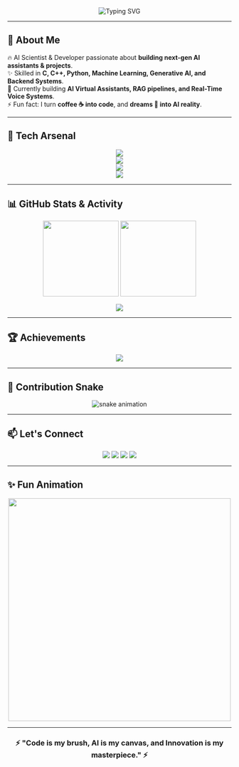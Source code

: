 <!-- 🚀 Legendary GitHub Profile README for Abhinav Sunil -->

<!-- Banner -->
<div align="center">
  <img src="https://readme-typing-svg.herokuapp.com?font=Fira+Code&weight=700&size=30&pause=1000&color=00F5FF&center=true&vCenter=true&width=800&lines=Hey+%F0%9F%91%8B+I'm+Abhinav+Sunil;AI+Scientist+%F0%9F%A4%96;Full+Stack+Developer+%F0%9F%92%BB;Generative+AI+Explorer+%F0%9F%8C%9F;Let's+Build+Something+Legendary!+%F0%9F%9A%80" alt="Typing SVG" />
</div>

---

## 🌌 About Me
🔥 AI Scientist & Developer passionate about **building next-gen AI assistants & projects**.  
✨ Skilled in **C, C++, Python, Machine Learning, Generative AI, and Backend Systems**.  
🌱 Currently building **AI Virtual Assistants, RAG pipelines, and Real-Time Voice Systems**.  
⚡ Fun fact: I turn **coffee ☕ into code**, and **dreams 💭 into AI reality**.  

---

## 🚀 Tech Arsenal

<p align="center">
  <!-- Programming -->
  <img src="https://skillicons.dev/icons?i=python,cpp,c,js,ts,html,css" />
  <br/>
  <!-- Frameworks & Tools -->
  <img src="https://skillicons.dev/icons?i=react,nodejs,fastapi,streamlit,docker,mysql,sqlite" />
  <br/>
  <!-- AI/ML -->
  <img src="https://skillicons.dev/icons?i=pytorch,tensorflow" />
  <br/>
  <!-- Cloud -->
  <img src="https://skillicons.dev/icons?i=aws,vercel,netlify,render" />
</p>

---

## 📊 GitHub Stats & Activity

<p align="center">
  <img src="https://github-readme-stats.vercel.app/api?username=AbhinavSunil&show_icons=true&theme=tokyonight&hide_border=true&count_private=true&border_radius=15" height="170"/>
  <img src="https://github-readme-streak-stats.herokuapp.com/?user=AbhinavSunil&theme=tokyonight&hide_border=true&border_radius=15" height="170"/>
</p>

<p align="center">
  <img src="https://github-readme-activity-graph.vercel.app/graph?username=AbhinavSunil&theme=react-dark&bg_color=0f2027&color=00f5ff&line=00f5ff&point=ffffff&hide_border=true&area=true" />
</p>

---

## 🏆 Achievements

<p align="center">
  <img src="https://github-profile-trophy.vercel.app/?username=AbhinavSunil&theme=radical&no-frame=true&margin-w=15&margin-h=15&column=6" />
</p>

---

## 🐍 Contribution Snake

<p align="center">
  <img src="https://github.com/AbhinavSunil/AbhinavSunil/blob/output/github-contribution-grid-snake.svg" alt="snake animation"/>
</p>

---

## 📫 Let's Connect

<p align="center">
  <a href="mailto:abhinavsunil@hotmail.com"><img src="https://img.shields.io/badge/Email-00C9FF?style=for-the-badge&logo=gmail&logoColor=white"></a>
  <a href="https://linkedin.com/in/abhinav-sunil-870184279"><img src="https://img.shields.io/badge/LinkedIn-0077B5?style=for-the-badge&logo=linkedin&logoColor=white"></a>
  <a href="https://twitter.com/"><img src="https://img.shields.io/badge/Twitter-1DA1F2?style=for-the-badge&logo=twitter&logoColor=white"></a>
  <a href="https://github.com/AbhinavSunil"><img src="https://img.shields.io/badge/GitHub-000000?style=for-the-badge&logo=github&logoColor=white"></a>
</p>

---

## ✨ Fun Animation

<p align="center">
  <img src="https://raw.githubusercontent.com/abhisheknaiidu/abhisheknaiidu/master/code.gif" width="500"/>
</p>

---

<div align="center">

### ⚡ "Code is my brush, AI is my canvas, and Innovation is my masterpiece." ⚡  

</div>
